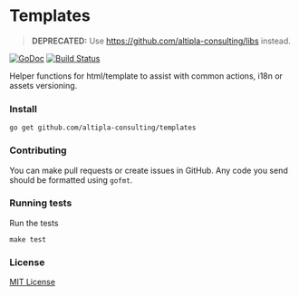 
# Templates

> **DEPRECATED:** Use https://github.com/altipla-consulting/libs instead.

[![GoDoc](https://godoc.org/github.com/altipla-consulting/templates?status.svg)](https://godoc.org/github.com/altipla-consulting/templates)
[![Build Status](https://travis-ci.org/altipla-consulting/templates.svg?branch=master)](https://travis-ci.org/altipla-consulting/templates)

Helper functions for html/template to assist with common actions, i18n or assets versioning.


### Install

```shell
go get github.com/altipla-consulting/templates
```


### Contributing

You can make pull requests or create issues in GitHub. Any code you send should be formatted using `gofmt`.


### Running tests

Run the tests

```shell
make test
```


### License

[MIT License](LICENSE)

